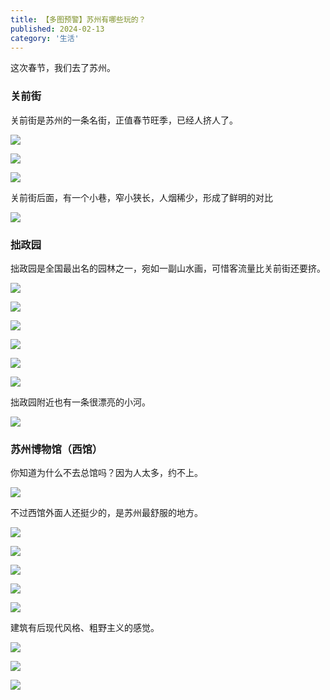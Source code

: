 ```yaml
---
title: 【多图预警】苏州有哪些玩的？
published: 2024-02-13
category: '生活'
---
```


这次春节，我们去了苏州。

### 关前街

关前街是苏州的一条名街，正值春节旺季，已经人挤人了。

[![](images/IMG_20240212_123406-1024x768.jpg)](http://blog.pinpe.top/wp-content/uploads/2024/02/IMG_20240212_123406-scaled.jpg)

[![](images/IMG_20240212_123433-1024x768.jpg)](http://blog.pinpe.top/wp-content/uploads/2024/02/IMG_20240212_123433-scaled.jpg)

[![](images/IMG_20240212_123626-1024x768.jpg)](http://blog.pinpe.top/wp-content/uploads/2024/02/IMG_20240212_123626-scaled.jpg)

关前街后面，有一个小巷，窄小狭长，人烟稀少，形成了鲜明的对比

[![](images/IMG_20240212_124931-1024x768.jpg)](http://blog.pinpe.top/wp-content/uploads/2024/02/IMG_20240212_124931-scaled.jpg)

### 拙政园

拙政园是全国最出名的园林之一，宛如一副山水画，可惜客流量比关前街还要挤。

[![](images/IMG_20240212_133528-1024x768.jpg)](http://blog.pinpe.top/wp-content/uploads/2024/02/IMG_20240212_133528-scaled.jpg)

[![](images/IMG_20240212_133834-1024x768.jpg)](http://blog.pinpe.top/wp-content/uploads/2024/02/IMG_20240212_133834-scaled.jpg)

[![](images/IMG_20240212_134641-1024x768.jpg)](http://blog.pinpe.top/wp-content/uploads/2024/02/IMG_20240212_134641-scaled.jpg)

[![](images/IMG_20240212_135803-1024x768.jpg)](http://blog.pinpe.top/wp-content/uploads/2024/02/IMG_20240212_135803-scaled.jpg)

[![](images/IMG_20240212_140331-1024x768.jpg)](http://blog.pinpe.top/wp-content/uploads/2024/02/IMG_20240212_140331-scaled.jpg)

[![](images/IMG_20240212_162632-1024x768.jpg)](http://blog.pinpe.top/wp-content/uploads/2024/02/IMG_20240212_162632.jpg)

拙政园附近也有一条很漂亮的小河。

[![](images/IMG_20240212_163017-1024x768.jpg)](http://blog.pinpe.top/wp-content/uploads/2024/02/IMG_20240212_163017-scaled.jpg)

### 苏州博物馆（西馆）

你知道为什么不去总馆吗？因为人太多，约不上。

[![](images/sticker-20.png)](images/sticker-20.png)

不过西馆外面人还挺少的，是苏州最舒服的地方。

[![](images/IMG_20240212_184203-1024x768.jpg)](http://blog.pinpe.top/wp-content/uploads/2024/02/IMG_20240212_184203-scaled.jpg)

[![](images/IMG_20240212_184345-1024x768.jpg)](http://blog.pinpe.top/wp-content/uploads/2024/02/IMG_20240212_184345-scaled.jpg)

[![](images/IMG_20240212_174650-1024x768.jpg)](http://blog.pinpe.top/wp-content/uploads/2024/02/IMG_20240212_174650-scaled.jpg)

[![](images/IMG_20240212_175136-1024x768.jpg)](http://blog.pinpe.top/wp-content/uploads/2024/02/IMG_20240212_175136-scaled.jpg)

[![](images/IMG_20240212_165935-1024x768.jpg)](http://blog.pinpe.top/wp-content/uploads/2024/02/IMG_20240212_165935-scaled.jpg)

建筑有后现代风格、粗野主义的感觉。

[![](images/IMG_20240212_173252-1024x768.jpg)](http://blog.pinpe.top/wp-content/uploads/2024/02/IMG_20240212_173252-scaled.jpg)

[![](images/IMG_20240212_174421-1024x768.jpg)](http://blog.pinpe.top/wp-content/uploads/2024/02/IMG_20240212_174421-scaled.jpg)

[![](images/IMG_20240212_183059-1024x768.jpg)](http://blog.pinpe.top/wp-content/uploads/2024/02/IMG_20240212_183059-scaled.jpg)